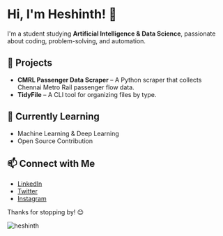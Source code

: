 # Hi, I'm Heshinth! 👋  

I'm a student studying **Artificial Intelligence & Data Science**, passionate about coding, problem-solving, and automation.  

## 🚀 Projects  
- **CMRL Passenger Data Scraper** – A Python scraper that collects Chennai Metro Rail passenger flow data.  
- **TidyFile** – A CLI tool for organizing files by type.  
## 🌱 Currently Learning  
- Machine Learning & Deep Learning  
- Open Source Contribution  

## 📫 Connect with Me  
- [LinkedIn](https://www.linkedin.com/in/heshinth)  
- [Twitter](https://twitter.com/heshinth)  
- [Instagram](https://www.instagram.com/heshinth)  

Thanks for stopping by! 😊  


<p align="left"> <img src="https://komarev.com/ghpvc/?username=heshinth&label=Profile%20views&color=0e75b6&style=flat" alt="heshinth" /> </p>

<!--
**heshinth/heshinth** is a ✨ _special_ ✨ repository because its `README.md` (this file) appears on your GitHub profile.

Here are some ideas to get you started:

- 🔭 I’m currently working on ...
- 🌱 I’m currently learning ...
- 👯 I’m looking to collaborate on ...
- 🤔 I’m looking for help with ...
- 💬 Ask me about ...
- 📫 How to reach me: ...
- 😄 Pronouns: ...
- ⚡ Fun fact: ...
-->
